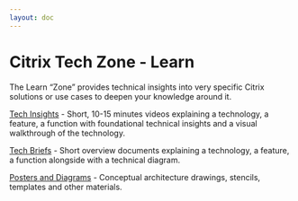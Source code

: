 ```yaml
---
layout: doc
---
```

# Citrix Tech Zone - Learn

The Learn “Zone” provides technical insights into very specific Citrix solutions or use cases to deepen your knowledge around it.

[Tech Insights](/en-us/tech-zone/learn/tech-insights.html) - Short, 10-15 minutes videos explaining a technology, a feature, a function with foundational technical insights and a visual walkthrough of the technology.

[Tech Briefs](/en-us/tech-zone/learn/tech-briefs.html) - Short overview documents explaining a technology, a feature, a function alongside with a technical diagram.

[Posters and Diagrams](/en-us/tech-zone/learn/diagrams-posters.html) - Conceptual architecture drawings, stencils, templates and other materials.